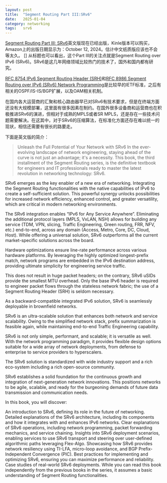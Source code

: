 ```yaml
---
layout: post
title:  "Segment Routing Part III:SRv6"
date:   2025-01-04
category: networking
tags:   srv6
---
```


[Segment Routing Part III: SRv6](https://www.amazon.com/Segment-Routing-Part-III-SRv6-ebook/dp/B0D6GWWRWH)英文版现在已经出版，Kinle版本可以购买，Amazon上的出版日期显示为：October 12, 2024。估计中文纸质版应该也不会等太久。
[]
从标题也可以看出，这个Part III的关注点就是Segment Routing over IPv6 (SRv6)。SRv6是这几年网络领域比较热门的技术了，国外和国内都有研究。

[RFC 8754 IPv6 Segment Routing Header (SRH)](https://www.rfc-editor.org/rfc/rfc8754.html)和[RFC 8986
Segment Routing over IPv6 (SRv6) Network Programming](https://www.rfc-editor.org/rfc/rfc8986)是比较早的IETF标准，之后有相关的OSPF/IS-IS/BGP扩展，以及OAM相关机制。

在国内各大运营商的汇聚和核心路由器早已对SRv6有技术要求，但是在终端方面还没有大规模部署，这里面有很多因素在制约。在国外很多设备商和运营商也在积极推进SRv6的演进，但相对于成熟的MPLS或者SR MPLS，还是存在一些技术问题需要解决。在这其中，对于SRv6的压缩算法，在标准化方面还存在难以统一的现状，相信还需要有很长的路要走。

下面是英文版的简介：

> Unleash the Full Potential of Your Network with SRv6
In the ever-evolving landscape of network engineering, staying ahead of the curve is not just an advantage; it's a necessity. This book, the third installment of the Segment Routing series, is the definitive textbook for engineers and IT professionals ready to master the latest revolution in networking technology: SRv6.

SRv6 emerges as the key enabler of a new era of networking. Integrating the Segment Routing functionalities with the native capabilities of IPv6 to create a self-sufficient solution. This powerful synergy unlocks possibilities for increased network efficiency, enhanced control, and greater versatility, which are critical in modern networking environments.

The SRv6 integration enables “IPv6 for Any Service Anywhere”. Eliminating the additional protocol layers (MPLS, VxLAN, NSH) allows for building any service (TDM, VPN, slicing, Traffic Engineering, Green routing, FRR, NFV, etc.) end-to-end, across any domain (Access, Metro, Core, DC, Cloud, Host). While offering a universal solution, SRv6 outperforms all the current market-specific solutions across the board.

Hardware optimizations ensure line-rate performance across various hardware platforms. By leveraging the highly optimized longest-prefix match, network programs are embedded in the IPv6 destination address, providing ultimate simplicity for engineering service traffic.

This does not result in huge packet headers; on the contrary, SRv6 uSIDs provide the smallest MTU overhead. Only the base IPv6 header is required to engineer packet flows through the stateless network fabric; the use of a Segment Routing Header (SRH) is seldom necessary.

As a backward-compatible integrated IPv6 solution, SRv6 is seamlessly deployable in brownfield networks.

SRv6 is an ultra-scalable solution that enhances both network and service scalability. Owing to the simplified network stack, prefix summarization is feasible again, while maintaining end-to-end Traffic Engineering capability.

SRv6 is not only simple, performant, and scalable; it is versatile as well. With the network programming paradigm, it provides flexible design options suitable for a wide array of network deployments, from defense to enterprise to service providers to hyperscalers.

The SRv6 solution is standardized with wide industry support and a rich eco-system including a rich open-source community.

SRv6 establishes a solid foundation for the continuous growth and integration of next-generation network innovations. This positions networks to be agile, scalable, and ready for the burgeoning demands of future data transmission and communication needs.

In this book, you will discover:

An introduction to SRv6, defining its role in the future of networking.
Detailed explanations of the SRv6 architecture, including its components and how it integrates with and enhances IPv6 networks.
Clear explanations of SRv6 operations, including network programming, packet forwarding mechanics, and service chaining.
Insights into SRv6 deployment scenarios, enabling services to use SRv6 transport and steering over user-defined algorithmic paths leveraging Flex-Algo.
Showcasing how SRv6 provides network resiliency using TI-LFA, micro-loop avoidance, and BGP Prefix-Independent Convergence (PIC).
Best practices for implementing and optimizing SRv6, ensuring you can maximize performance and reliability.
Case studies of real-world SRv6 deployments.
While you can read this book independently from the previous books in the series, it assumes a basic understanding of Segment Routing functionalities.
>

